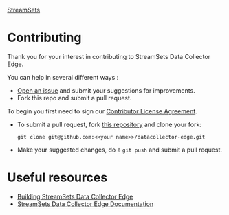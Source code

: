 <!---
  Licensed under the Apache License, Version 2.0 (the "License");
  you may not use this file except in compliance with the License.
  You may obtain a copy of the License at

    http://www.apache.org/licenses/LICENSE-2.0

  Unless required by applicable law or agreed to in writing, software
  distributed under the License is distributed on an "AS IS" BASIS,
  WITHOUT WARRANTIES OR CONDITIONS OF ANY KIND, either express or implied.
  See the License for the specific language governing permissions and
  limitations under the License. See accompanying LICENSE file.
--->

[StreamSets](http://streamsets.com)

# Contributing

Thank you for your interest in contributing to StreamSets Data Collector Edge.

You can help in several different ways :
- [Open an issue](http://issues.streamsets.com) and submit your suggestions for improvements.
- Fork this repo and submit a pull request.

To begin you first need to sign our [Contributor License Agreement](http://streamsets.com/contributing/).

- To submit a pull request, fork [this repository](http://github.com/streamsets/datacollector-edge) and clone your fork:

    `git clone git@github.com:<<your name>>/datacollector-edge.git`

- Make your suggested changes, do a `git push` and submit a pull request.

# Useful resources

* [Building StreamSets Data Collector Edge](BUILD.md)
* [StreamSets Data Collector Edge Documentation](http://streamsets.com/docs)
